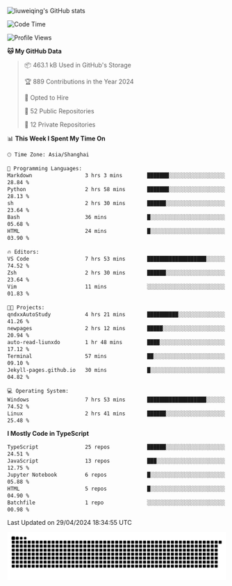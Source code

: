 ![liuweiqing's GitHub stats](https://github-readme-stats.vercel.app/api?username=14790897&show_icons=true&locale=cn&include_all_commits=true&count_private=true)

<!--START_SECTION:waka-->
![Code Time](http://img.shields.io/badge/Code%20Time-981%20hrs%2050%20mins-blue)

![Profile Views](http://img.shields.io/badge/Profile%20Views-39-blue)

**🐱 My GitHub Data** 

> 📦 463.1 kB Used in GitHub's Storage 
 > 
> 🏆 889 Contributions in the Year 2024
 > 
> 💼 Opted to Hire
 > 
> 📜 52 Public Repositories 
 > 
> 🔑 12 Private Repositories 
 > 
📊 **This Week I Spent My Time On** 

```text
🕑︎ Time Zone: Asia/Shanghai

💬 Programming Languages: 
Markdown                 3 hrs 3 mins        ███████░░░░░░░░░░░░░░░░░░   28.84 % 
Python                   2 hrs 58 mins       ███████░░░░░░░░░░░░░░░░░░   28.13 % 
sh                       2 hrs 30 mins       ██████░░░░░░░░░░░░░░░░░░░   23.64 % 
Bash                     36 mins             █░░░░░░░░░░░░░░░░░░░░░░░░   05.68 % 
HTML                     24 mins             █░░░░░░░░░░░░░░░░░░░░░░░░   03.90 % 

🔥 Editors: 
VS Code                  7 hrs 53 mins       ███████████████████░░░░░░   74.52 % 
Zsh                      2 hrs 30 mins       ██████░░░░░░░░░░░░░░░░░░░   23.64 % 
Vim                      11 mins             ░░░░░░░░░░░░░░░░░░░░░░░░░   01.83 % 

🐱‍💻 Projects: 
qndxxAutoStudy           4 hrs 21 mins       ██████████░░░░░░░░░░░░░░░   41.26 % 
newpages                 2 hrs 12 mins       █████░░░░░░░░░░░░░░░░░░░░   20.94 % 
auto-read-liunxdo        1 hr 48 mins        ████░░░░░░░░░░░░░░░░░░░░░   17.12 % 
Terminal                 57 mins             ██░░░░░░░░░░░░░░░░░░░░░░░   09.10 % 
Jekyll-pages.github.io   30 mins             █░░░░░░░░░░░░░░░░░░░░░░░░   04.82 % 

💻 Operating System: 
Windows                  7 hrs 53 mins       ███████████████████░░░░░░   74.52 % 
Linux                    2 hrs 41 mins       ██████░░░░░░░░░░░░░░░░░░░   25.48 % 
```

**I Mostly Code in TypeScript** 

```text
TypeScript               25 repos            ██████░░░░░░░░░░░░░░░░░░░   24.51 % 
JavaScript               13 repos            ███░░░░░░░░░░░░░░░░░░░░░░   12.75 % 
Jupyter Notebook         6 repos             █░░░░░░░░░░░░░░░░░░░░░░░░   05.88 % 
HTML                     5 repos             █░░░░░░░░░░░░░░░░░░░░░░░░   04.90 % 
Batchfile                1 repo              ░░░░░░░░░░░░░░░░░░░░░░░░░   00.98 % 
```




 Last Updated on 29/04/2024 18:34:55 UTC
<!--END_SECTION:waka-->

<picture>
  <source media="(prefers-color-scheme: dark)" srcset="https://raw.githubusercontent.com/14790897/14790897/output/github-contribution-grid-snake-dark.svg" />
  <source media="(prefers-color-scheme: light)" srcset="https://raw.githubusercontent.com/14790897/14790897/output/github-contribution-grid-snake.svg" />
  <img alt="github-snake" src="https://raw.githubusercontent.com/14790897/14790897/output/github-contribution-grid-snake.svg" />
</picture>
